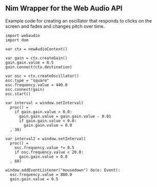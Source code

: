 ## Nim Wrapper for the Web Audio API

Example code for creating an oscillator that responds to clicks on the screen and fades and changes pitch over time.

```
import webaudio
import dom

var ctx = newAudioContext()

var gain = ctx.createGain()
gain.gain.value = 0.5
gain.connect(ctx.destination)

var osc = ctx.createOscillator()
osc.type = "square"
osc.frequency.value = 440.0
osc.connect(gain)
osc.start()

var interval = window.setInterval(
  proc() =
    if gain.gain.value > 0.0:
      gain.gain.value = gain.gain.value - 0.01
      if gain.gain.value < 0.0:
        gain.gain.value = 0.0
  , 30)

var interval2 = window.setInterval(
  proc() =
    osc.frequency.value *= 0.5
    if osc.frequency.value < 20.0:
      gain.gain.value = 0.0
  , 60)

window.addEventListener("mousedown") do(e: Event):
  osc.frequency.value = 880.0
  gain.gain.value = 0.5
```
